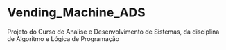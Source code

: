 # Vending_Machine_ADS
Projeto do Curso de Analise e Desenvolvimento de Sistemas, da disciplina de Algoritmo e Lógica de Programação
